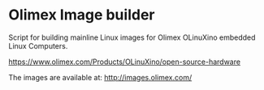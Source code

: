 # Olimex Image builder

Script for building mainline Linux images for Olimex OLinuXino embedded Linux Computers.

https://www.olimex.com/Products/OLinuXino/open-source-hardware

The images are available at: http://images.olimex.com/


